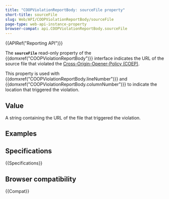 ```yaml
---
title: "COOPViolationReportBody: sourceFile property"
short-title: sourceFile
slug: Web/API/COOPViolationReportBody/sourceFile
page-type: web-api-instance-property
browser-compat: api.COOPViolationReportBody.sourceFile
---
```


{{APIRef("Reporting API")}}

The **`sourceFile`** read-only property of the {{domxref("COOPViolationReportBody")}} interface indicates the URL of the source file that violated the [Cross-Origin-Opener-Policy (COEP)](/en-US/docs/Web/HTTP/Reference/Headers/Cross-Origin-OPener-Policy).

This property is used with {{domxref("COOPViolationReportBody.lineNumber")}} and {{domxref("COOPViolationReportBody.columnNumber")}} to indicate the location that triggered the violation.

## Value

A string containing the URL of the file that triggered the violation.

## Examples

## Specifications

{{Specifications}}

## Browser compatibility

{{Compat}}
